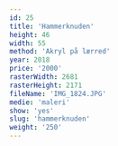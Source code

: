 ```yaml
---
id: 25
title: 'Hammerknuden'
height: 46
width: 55
method: 'Akryl på lærred'
year: 2018
price: '2000'
rasterWidth: 2681
rasterHeight: 2171
fileName: 'IMG_1824.JPG'
medie: 'maleri'
show: 'yes'
slug: 'hammerknuden'
weight: '250'
---
```

